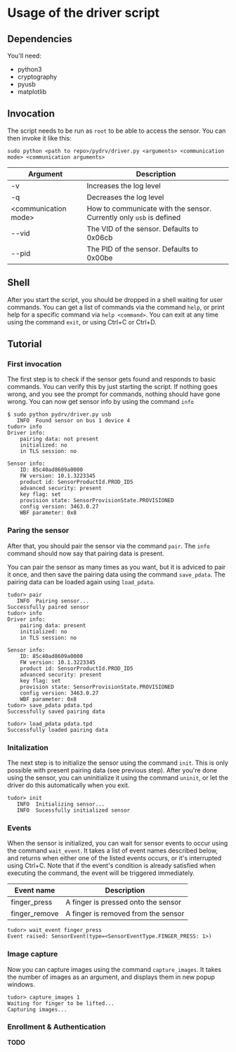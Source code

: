 # Usage of the driver script
## Dependencies
You'll need:
* python3
* cryptography
* pyusb
* matplotlib

## Invocation
The script needs to be run as `root` to be able to access the sensor. You can then invoke it like this:
```shell
sudo python <path to repo>/pydrv/driver.py <arguments> <communication mode> <communication arguments>
```

Argument | Description
--- | ---
-v | Increases the log level
-q | Decreases the log level
\<communication mode\> | How to communicate with the sensor. Currently only `usb` is defined
--vid | The VID of the sensor. Defaults to 0x06cb
--pid | The PID of the sensor. Defaults to 0x00be

## Shell
After you start the script, you should be dropped in a shell waiting for user commands. You can get a list of commands via the command `help`, or print help for a specific command via `help <command>`. You can exit at any time using the command `exit`, or using Ctrl+C or Ctrl+D.

## Tutorial
### First invocation
The first step is to check if the sensor gets found and responds to basic commands. You can verify this by just starting the script. If nothing goes wrong, and you see the prompt for commands, nothing should have gone wrong. You can now get sensor info by using the command `info`
```
$ sudo python pydrv/driver.py usb
   INFO  Found sensor on bus 1 device 4
tudor> info
Driver info:
    pairing data: not present
    initialized: no
    in TLS session: no

Sensor info:
    ID: 85c40ad8609a0000
    FW version: 10.1.3223345
    product id: SensorProductId.PROD_ID5
    advanced security: present
    key flag: set
    provision state: SensorProvisionState.PROVISIONED
    config version: 3463.0.27
    WBF parameter: 0x8
```

### Paring the sensor
After that, you should pair the sensor via the command `pair`. The `info` command should now say that pairing data is present.

You can pair the sensor as many times as you want, but it is adviced to pair it once, and then save the pairing data using the command `save_pdata`. The pairing data can be loaded again using `load_pdata`.
```
tudor> pair
   INFO  Pairing sensor...
Successfully paired sensor
tudor> info
Driver info:
    pairing data: present
    initialized: no
    in TLS session: no

Sensor info:
    ID: 85c40ad8609a0000
    FW version: 10.1.3223345
    product id: SensorProductId.PROD_ID5
    advanced security: present
    key flag: set
    provision state: SensorProvisionState.PROVISIONED
    config version: 3463.0.27
    WBF parameter: 0x8
tudor> save_pdata pdata.tpd
Successfully saved pairing data
```
```
tudor> load_pdata pdata.tpd
Successfully loaded pairing data
```

### Initalization
The next step is to initialize the sensor using the command `init`. This is only possible with present pairing data (see previous step). After you're done using the sensor, you can uninitialize it using the command `uninit`, or let the driver do this automatically when you exit.
```
tudor> init     
   INFO  Initializing sensor...
   INFO  Sucessfully initialized sensor
```

### Events
When the sensor is initialized, you can wait for sensor events to occur using the command `wait_event`. It takes a list of event names described below, and returns when either one of the listed events occurs, or it's interrupted using Ctrl+C. Note that if the event's condition is already satisfied when executing the command, the event will be triggered immediately.

Event name | Description
--- | ---
finger_press | A finger is pressed onto the sensor
finger_remove | A finger is removed from the sensor

```
tudor> wait_event finger_press
Event raised: SensorEvent(type=<SensorEventType.FINGER_PRESS: 1>)
```

### Image capture
Now you can capture images using the command `capture_images`. It takes the number of images as an argument, and displays them in new popup windows.
```
tudor> capture_images 1
Waiting for finger to be lifted...
Capturing images...
```

### Enrollment & Authentication
**TODO**